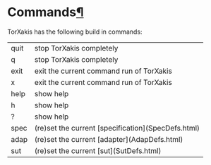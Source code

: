<a name="Commands"></a>

# Commands[¶](#Commands)

TorXakis has the following build in commands:

<table>

<tbody>

<tr>

<td>quit  
</td>

<td>stop TorXakis completely  
</td>

</tr>

<tr>

<td>q  
</td>

<td>stop TorXakis completely  
</td>

</tr>

<tr>

<td>exit  
</td>

<td>exit the current command run of TorXakis  
</td>

</tr>

<tr>

<td>x  
</td>

<td>exit the current command run of TorXakis  
</td>

</tr>

<tr>

<td>help  
</td>

<td>show help  
</td>

</tr>

<tr>

<td>h  
</td>

<td>show help  
</td>

</tr>

<tr>

<td>?  
</td>

<td>show help  
</td>

</tr>

<tr>

<td>spec <specName>  
</td>

<td>(re)set the current [specification](SpecDefs.html)  
</td>

</tr>

<tr>

<td>adap <adapName>  
</td>

<td>(re)set the current [adapter](AdapDefs.html)  
</td>

</tr>

<tr>

<td>sut <sutName>  
</td>

<td>(re)set the current [sut](SutDefs.html)  
</td>

</tr>

</tbody>

</table>